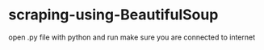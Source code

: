 # scraping-using-BeautifulSoup
open .py file with python and run
make sure you are connected to internet

